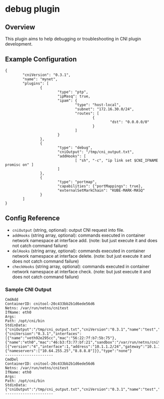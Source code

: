 # debug plugin

## Overview

This plugin aims to help debugging or troubleshooting in CNI plugin development.

## Example Configuration

```
{
        "cniVersion": "0.3.1",
        "name": "mynet",
        "plugins": [
                {
                        "type": "ptp",
                        "ipMasq": true,
                        "ipam": {
                                "type": "host-local",
                                "subnet": "172.16.30.0/24",
                                "routes": [
                                        {
                                                "dst": "0.0.0.0/0"
                                        }
                                ]
                        }
                },
                {
                        "type": "debug",
                        "cniOutput": "/tmp/cni_output.txt",
                        "addHooks": [
                                [ "sh", "-c", "ip link set $CNI_IFNAME promisc on" ]
                        ]
                },
                {
                        "type": "portmap",
                        "capabilities": {"portMappings": true},
                        "externalSetMarkChain": "KUBE-MARK-MASQ"
                }
        ]
}
```

## Config Reference

* `cniOutput` (string, optional): output CNI request into file.
* `addHooks` (string array, optional): commands executed in container network namespace at interface add.
   (note: but just execute it and does not catch command failure)
* `delHooks` (string array, optional): commands executed in container network namespace at interface delete.
   (note: but just execute it and does not catch command failure)
* `checkHooks` (string array, optional): commands executed in container network namespace at interface check.
   (note: but just execute it and does not catch command failure)

### Sample CNI Output

```
CmdAdd
ContainerID: cnitool-20c433bb2b1d6ede56d6
Netns: /var/run/netns/cnitest
IfName: eth0
Args: 
Path: /opt/cni/bin
StdinData: {"cniOutput":"/tmp/cni_output.txt","cniVersion":"0.3.1","name":"test","prevResult":{"cniVersion":"0.3.1","interfaces":[{"name":"veth92e295cc","mac":"56:22:7f:b7:5b:75"},{"name":"eth0","mac":"46:b3:f3:77:bf:21","sandbox":"/var/run/netns/cnitest"}],"ips":[{"version":"4","interface":1,"address":"10.1.1.2/24","gateway":"10.1.1.1"}],"dns":{"nameservers":["10.64.255.25","8.8.8.8"]}},"type":"none"}
----------------------
CmdDel
ContainerID: cnitool-20c433bb2b1d6ede56d6
Netns: /var/run/netns/cnitest
IfName: eth0
Args: 
Path: /opt/cni/bin
StdinData: {"cniOutput":"/tmp/cni_output.txt","cniVersion":"0.3.1","name":"test","type":"none"}
----------------------
```
